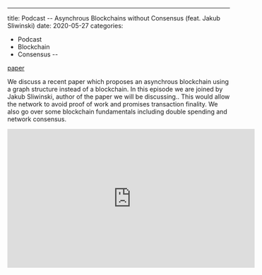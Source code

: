 ---
title: Podcast -- Asynchrous Blockchains without Consensus (feat. Jakub Sliwinski) 
date: 2020-05-27
categories:
- Podcast
- Blockchain
- Consensus
--

[paper](https://arxiv.org/abs/1909.10926)

We discuss a recent paper which proposes an asynchrous blockchain using a graph structure instead of a blockchain. 
In this episode we are joined by Jakub Sliwinski, author of the paper we will be discussing.. 
This would allow the network to avoid proof of work and promises transaction finality. 
We also go over some blockchain fundamentals including double spending and network consensus.

<iframe width="560" height="315" src="https://www.youtube.com/embed/ZOCmkxPNXgU" frameborder="0" allow="accelerometer; autoplay; clipboard-write; encrypted-media; gyroscope; picture-in-picture" allowfullscreen></iframe>
